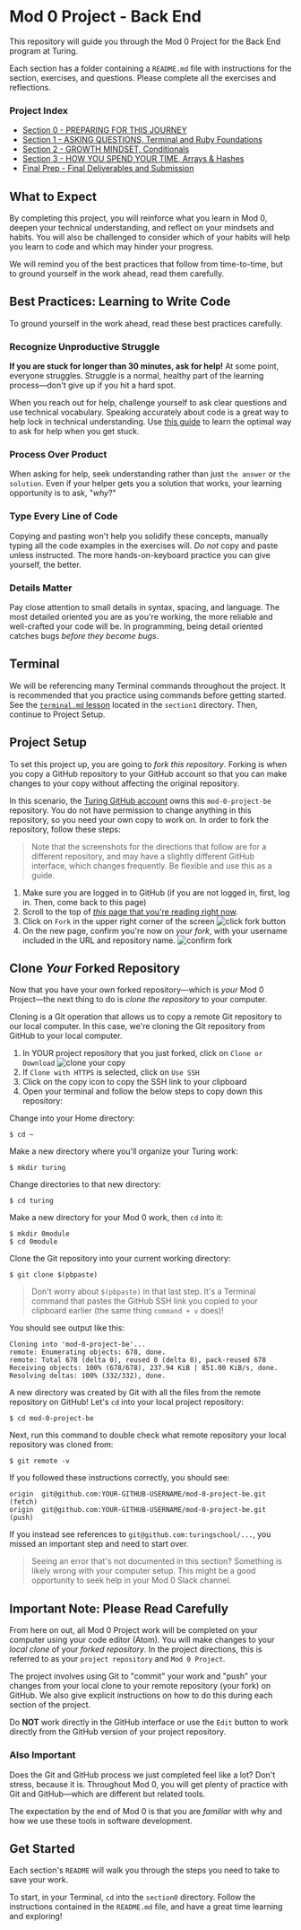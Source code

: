 # Mod 0 Project - Back End

This repository will guide you through the Mod 0 Project for the Back End program at Turing.

Each section has a folder containing a `README.md` file with instructions for the section, exercises, and questions. Please complete all the exercises and reflections.

### Project Index

* [Section 0 - PREPARING FOR THIS JOURNEY](section0)
* [Section 1 - ASKING QUESTIONS, Terminal and Ruby Foundations](section1)
* [Section 2 - GROWTH MINDSET, Conditionals](section2)
* [Section 3 - HOW YOU SPEND YOUR TIME, Arrays & Hashes](section3)
* [Final Prep - Final Deliverables and Submission](final_prep)

## What to Expect

By completing this project, you will reinforce what you learn in Mod 0, deepen your technical understanding, and reflect on your mindsets and habits. You will also be challenged to consider which of your habits will help you learn to code and which may hinder your progress.

We will remind you of the best practices that follow from time-to-time, but to ground yourself in the work ahead, read them carefully.

## Best Practices: Learning to Write Code

To ground yourself in the work ahead, read these best practices carefully.

### Recognize Unproductive Struggle

**If you are stuck for longer than 30 minutes, ask for help!** At some point, everyone struggles. Struggle is a normal, healthy part of the learning process—don't give up if you hit a hard spot.

When you reach out for help, challenge yourself to ask clear questions and use technical vocabulary. Speaking accurately about code is a great way to help lock in technical understanding. Use [this guide](https://gist.github.com/ericweissman/fb0241e226227867b6bc70a4d49227f5) to learn the optimal way to ask for help when you get stuck.

### Process Over Product

When asking for help, seek understanding rather than just `the answer` or `the solution`. Even if your helper gets you a solution that works, your learning opportunity is to ask, "*why*?"

### Type Every Line of Code

Copying and pasting won't help you solidify these concepts, manually typing all the code examples in the exercises will. *Do not* copy and paste unless instructed. The more hands-on-keyboard practice you can give yourself, the better.

### Details Matter

Pay close attention to small details in syntax, spacing, and language. The most detailed oriented you are as you're working, the more reliable and well-crafted your code will be. In programming, being detail oriented catches bugs _before they become bugs_.

## Terminal

We will be referencing many Terminal commands throughout the project. It is recommended that you practice using commands before getting started. See the [`terminal.md` lesson](https://github.com/philmccarthy/mod-0-project-be/tree/phil-edits-2021-12/section1#part-b-terminal) located in the `section1` directory. Then, continue to Project Setup.

## Project Setup

To set this project up, you are going to *fork this repository*. Forking is when you copy a GitHub repository to your GitHub account so that you can make changes to your copy without affecting the original repository.

In this scenario, the [Turing GitHub account](https://github.com/turingschool) owns this `mod-0-project-be` repository. You do not have permission to change anything in this repository, so you need your own copy to work on. In order to fork the repository, follow these steps:

> Note that the screenshots for the directions that follow are for a different repository, and may have a slightly different GitHub interface, which changes frequently. Be flexible and use this as a guide.

1. Make sure you are logged in to GitHub (if you are not logged in, first, log in. Then, come back to this page)
2. Scroll to the top of [*this* page that you're reading right now](https://github.com/turingschool/mod-0-project-be).
3. Click on `Fork` in the upper right corner of the screen
![click fork button](/images/be_step1.png)
1. On the new page, confirm you're now on _your fork_, with your username included in the URL and repository name.
![confirm fork](/images/be_step2.png)

## Clone _Your_ Forked Repository

Now that you have your own forked repository—which is _your_ Mod 0 Project—the next thing to do is *clone the repository* to your computer.

Cloning is a Git operation that allows us to copy a remote Git repository to our local computer. In this case, we're cloning the Git repository from GitHub to your local computer. 

1. In YOUR project repository that you just forked, click on `Clone or Download`
![clone your copy](/images/be_step3.png)
1. If `Clone with HTTPS` is selected, click on `Use SSH`
1. Click on the copy icon to copy the SSH link to your clipboard
1. Open your terminal and follow the below steps to copy down this repository:

Change into your Home directory:

```
$ cd ~
```

Make a new directory where you'll organize your Turing work:

```
$ mkdir turing
```

Change directories to that new directory:

```
$ cd turing
```

Make a new directory for your Mod 0 work, then `cd` into it:

```
$ mkdir 0module
$ cd 0module
```

Clone the Git repository into your current working directory:

```
$ git clone $(pbpaste)
```

> Don't worry about `$(pbpaste)` in that last step. It's a Terminal command that pastes the GitHub SSH link you copied to your clipboard earlier (the same thing `command + v` does)!

You should see output like this:

```
Cloning into 'mod-0-project-be'...
remote: Enumerating objects: 678, done.
remote: Total 678 (delta 0), reused 0 (delta 0), pack-reused 678
Receiving objects: 100% (678/678), 237.94 KiB | 851.00 KiB/s, done.
Resolving deltas: 100% (332/332), done.
```

A new directory was created by Git with all the files from the remote repository on GitHub! Let's `cd` into your local project repository:

```
$ cd mod-0-project-be
```

Next, run this command to double check what remote repository your local repository was cloned from:

```
$ git remote -v
```

If you followed these instructions correctly, you should see:

```
origin	git@github.com:YOUR-GITHUB-USERNAME/mod-0-project-be.git (fetch)
origin	git@github.com:YOUR-GITHUB-USERNAME/mod-0-project-be.git (push)
```

If you instead see references to `git@github.com:turingschool/...`, you missed an important step and need to start over.

> Seeing an error that's not documented in this section? Something is likely wrong with your computer setup. This might be a good opportunity to seek help in your Mod 0 Slack channel.

## Important Note: Please Read Carefully

From here on out, all Mod 0 Project work will be completed on your computer using your code editor (Atom). You will make changes to your _local clone_ of your _forked repository_. In the project directions, this is referred to as your `project repository` and `Mod 0 Project`.

The project involves using Git to "commit" your work and "push" your changes from your local clone to your remote repository (your fork) on GitHub. We also give explicit instructions on how to do this during each section of the project.

Do **NOT** work directly in the GitHub interface or use the `Edit` button to work directly from the GitHub version of your project repository.

### Also Important

Does the Git and GitHub process we just completed feel like a lot? Don't stress, because it is. Throughout Mod 0, you will get plenty of practice with Git and GitHub—which are different but related tools.

The expectation by the end of Mod 0 is that you are _familiar_ with why and how we use these tools in software development.

## Get Started

Each section's `README` will walk you through the steps you need to take to save your work.

To start, in your Terminal, `cd` into the `section0` directory. Follow the instructions contained in the `README.md` file, and have a great time learning and exploring!
